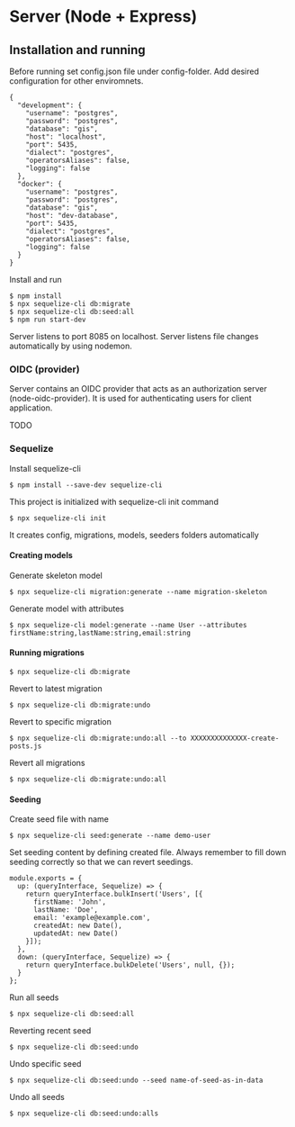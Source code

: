 # Server (Node + Express)

## Installation and running

Before running set config.json file under config-folder. Add desired configuration for other enviromnets.

```
{
  "development": {
    "username": "postgres",
    "password": "postgres",
    "database": "gis",
    "host": "localhost",
    "port": 5435,
    "dialect": "postgres",
    "operatorsAliases": false,
    "logging": false
  },
  "docker": {
    "username": "postgres",
    "password": "postgres",
    "database": "gis",
    "host": "dev-database",
    "port": 5435,
    "dialect": "postgres",
    "operatorsAliases": false,
    "logging": false
  }
}
```

Install and run

```
$ npm install
$ npx sequelize-cli db:migrate
$ npx sequelize-cli db:seed:all
$ npm run start-dev
```

Server listens to port 8085 on localhost. Server listens file changes automatically by using nodemon.

### OIDC (provider)

Server contains an OIDC provider that acts as an authorization server (node-oidc-provider). It is used for authenticating users for client application.

TODO

### Sequelize

Install sequelize-cli

```
$ npm install --save-dev sequelize-cli
```

This project is initialized with sequelize-cli init command

```
$ npx sequelize-cli init
```

It creates config, migrations, models, seeders folders automatically

#### Creating models

Generate skeleton model

```
$ npx sequelize-cli migration:generate --name migration-skeleton
```

Generate model with attributes

```
$ npx sequelize-cli model:generate --name User --attributes firstName:string,lastName:string,email:string
```

#### Running migrations

```
$ npx sequelize-cli db:migrate
```

Revert to latest migration

```
$ npx sequelize-cli db:migrate:undo
```

Revert to specific migration

```
$ npx sequelize-cli db:migrate:undo:all --to XXXXXXXXXXXXXX-create-posts.js
```

Revert all migrations

```
$ npx sequelize-cli db:migrate:undo:all
```

#### Seeding

Create seed file with name

```
$ npx sequelize-cli seed:generate --name demo-user
```

Set seeding content by defining created file. Always remember to fill down seeding correctly so that we can revert seedings.

```
module.exports = {
  up: (queryInterface, Sequelize) => {
    return queryInterface.bulkInsert('Users', [{
      firstName: 'John',
      lastName: 'Doe',
      email: 'example@example.com',
      createdAt: new Date(),
      updatedAt: new Date()
    }]);
  },
  down: (queryInterface, Sequelize) => {
    return queryInterface.bulkDelete('Users', null, {});
  }
};
```

Run all seeds

```
$ npx sequelize-cli db:seed:all
```

Reverting recent seed

```
$ npx sequelize-cli db:seed:undo
```

Undo specific seed

```
$ npx sequelize-cli db:seed:undo --seed name-of-seed-as-in-data
```

Undo all seeds

```
$ npx sequelize-cli db:seed:undo:alls
```
